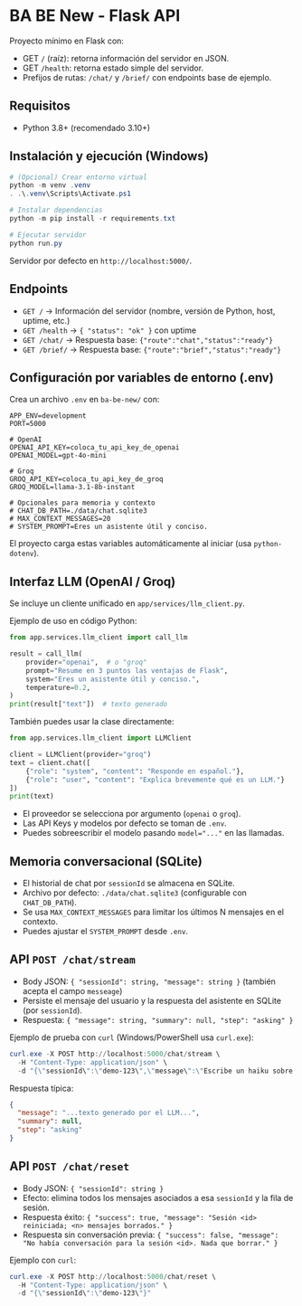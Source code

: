 # BA BE New - Flask API

Proyecto mínimo en Flask con:
- GET `/` (raíz): retorna información del servidor en JSON.
- GET `/health`: retorna estado simple del servidor.
- Prefijos de rutas: `/chat/` y `/brief/` con endpoints base de ejemplo.

## Requisitos
- Python 3.8+ (recomendado 3.10+)

## Instalación y ejecución (Windows)
```powershell
# (Opcional) Crear entorno virtual
python -m venv .venv
. .\.venv\Scripts\Activate.ps1

# Instalar dependencias
python -m pip install -r requirements.txt

# Ejecutar servidor
python run.py
```

Servidor por defecto en `http://localhost:5000/`.

## Endpoints
- `GET /` → Información del servidor (nombre, versión de Python, host, uptime, etc.)
- `GET /health` → `{ "status": "ok" }` con uptime
- `GET /chat/` → Respuesta base: `{"route":"chat","status":"ready"}`
- `GET /brief/` → Respuesta base: `{"route":"brief","status":"ready"}`

## Configuración por variables de entorno (.env)
Crea un archivo `.env` en `ba-be-new/` con:
```
APP_ENV=development
PORT=5000

# OpenAI
OPENAI_API_KEY=coloca_tu_api_key_de_openai
OPENAI_MODEL=gpt-4o-mini

# Groq
GROQ_API_KEY=coloca_tu_api_key_de_groq
GROQ_MODEL=llama-3.1-8b-instant

# Opcionales para memoria y contexto
# CHAT_DB_PATH=./data/chat.sqlite3
# MAX_CONTEXT_MESSAGES=20
# SYSTEM_PROMPT=Eres un asistente útil y conciso.
```
El proyecto carga estas variables automáticamente al iniciar (usa `python-dotenv`).

## Interfaz LLM (OpenAI / Groq)
Se incluye un cliente unificado en `app/services/llm_client.py`.

Ejemplo de uso en código Python:
```python
from app.services.llm_client import call_llm

result = call_llm(
    provider="openai",  # o "groq"
    prompt="Resume en 3 puntos las ventajas de Flask",
    system="Eres un asistente útil y conciso.",
    temperature=0.2,
)
print(result["text"])  # texto generado
```

También puedes usar la clase directamente:
```python
from app.services.llm_client import LLMClient

client = LLMClient(provider="groq")
text = client.chat([
    {"role": "system", "content": "Responde en español."},
    {"role": "user", "content": "Explica brevemente qué es un LLM."}
])
print(text)
```

- El proveedor se selecciona por argumento (`openai` o `groq`).
- Las API Keys y modelos por defecto se toman de `.env`.
- Puedes sobreescribir el modelo pasando `model="..."` en las llamadas.

## Memoria conversacional (SQLite)
- El historial de chat por `sessionId` se almacena en SQLite.
- Archivo por defecto: `./data/chat.sqlite3` (configurable con `CHAT_DB_PATH`).
- Se usa `MAX_CONTEXT_MESSAGES` para limitar los últimos N mensajes en el contexto.
- Puedes ajustar el `SYSTEM_PROMPT` desde `.env`.

## API `POST /chat/stream`
- Body JSON: `{ "sessionId": string, "message": string }` (también acepta el campo `messeage`)
- Persiste el mensaje del usuario y la respuesta del asistente en SQLite (por `sessionId`).
- Respuesta: `{ "message": string, "summary": null, "step": "asking" }`

Ejemplo de prueba con `curl` (Windows/PowerShell usa `curl.exe`):
```powershell
curl.exe -X POST http://localhost:5000/chat/stream \
  -H "Content-Type: application/json" \
  -d "{\"sessionId\":\"demo-123\",\"message\":\"Escribe un haiku sobre el mar\"}"
```
Respuesta típica:
```json
{
  "message": "...texto generado por el LLM...",
  "summary": null,
  "step": "asking"
}
```

## API `POST /chat/reset`
- Body JSON: `{ "sessionId": string }`
- Efecto: elimina todos los mensajes asociados a esa `sessionId` y la fila de sesión.
- Respuesta éxito: `{ "success": true, "message": "Sesión <id> reiniciada; <n> mensajes borrados." }`
- Respuesta sin conversación previa: `{ "success": false, "message": "No había conversación para la sesión <id>. Nada que borrar." }`

Ejemplo con `curl`:
```powershell
curl.exe -X POST http://localhost:5000/chat/reset \
  -H "Content-Type: application/json" \
  -d "{\"sessionId\":\"demo-123\"}"
```